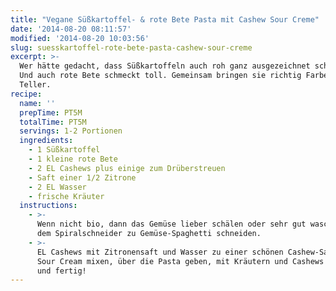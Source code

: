 ```yaml
---
title: "Vegane Süßkartoffel- & rote Bete Pasta mit Cashew Sour Creme"
date: '2014-08-20 08:11:57'
modified: '2014-08-20 10:03:56'
slug: suesskartoffel-rote-bete-pasta-cashew-sour-creme
excerpt: >-
  Wer hätte gedacht, dass Süßkartoffeln auch roh ganz ausgezeichnet schmecken?
  Und auch rote Bete schmeckt toll. Gemeinsam bringen sie richtig Farbe auf den
  Teller.
recipe:
  name: ''
  prepTime: PT5M
  totalTime: PT5M
  servings: 1-2 Portionen
  ingredients:
    - 1 Süßkartoffel
    - 1 kleine rote Bete
    - 2 EL Cashews plus einige zum Drüberstreuen
    - Saft einer 1/2 Zitrone
    - 2 EL Wasser
    - frische Kräuter
  instructions:
    - >-
      Wenn nicht bio, dann das Gemüse lieber schälen oder sehr gut waschen. Mit
      dem Spiralschneider zu Gemüse-Spaghetti schneiden.
    - >-
      EL Cashews mit Zitronensaft und Wasser zu einer schönen Cashew-Sahne bzw.
      Sour Cream mixen, über die Pasta geben, mit Kräutern und Cashews garnieren
      und fertig!
---
```


